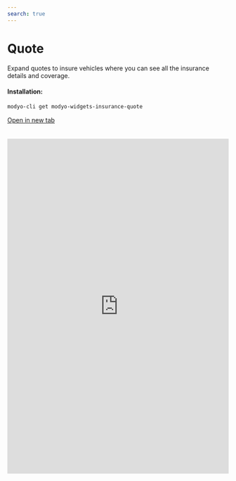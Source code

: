 ```yaml
---
search: true
---
```


# Quote

Expand quotes to insure vehicles where you can see all the insurance details and coverage.

#### Installation:

```bash
modyo-cli get modyo-widgets-insurance-quote
```

[Open in new tab](https://widgets.modyo.com/insurance/retail/quote)

<iframe id="widgetFrame" src="https://widgets.modyo.com/insurance/retail/quote" width="100%" frameBorder="0" style="min-height:762px;overflow:auto;margin-top:20px;"/>

| Features | Description |
| ------------- | ----------- |
| Overview of the vehicle | View where vehicle data such as brand, make, model, and year are filled in. |
| Personal Summary | View to fill out the information for which you are applying for insurance. The following data is requested by default: First Name, Surname, RUT, Date of Birth, Gender, Email, Telephone Number. |
| Overview of insurance | View of the insurance that meets the specifications of the car. Clicking <b> View details and coverage </b> opens a side window where you can see the insurance coverage in detail. Clicking <b> Buy </b> will take you to the insurance application screen.|
| Insurance Application | This screen asks for the details of the vehicle to be insured and the owner such as the serial number of the engine, address, emergency contacts, etc. | 

<script>

  export default {
    mounted() {

      function setIframeHeightCO(id, ht) {
          var ifrm = document.getElementById(id);
          if(ifrm) {
            ifrm.style.height = ht + 4 + "px";
          }
      }
      // iframed document sends its height using postMessage
      function handleDocHeightMsg(e) {
          // check origin
          if ( e.origin === 'https://widgets.modyo.com' ) {
              // parse data
              var data = JSON.parse( e.data );

              console.log('data:', data)
              // check data object
              if ( data['docHeight'] ) {
                  setIframeHeightCO( 'widgetFrame', data['docHeight'] );
              } else {
                  setIframeHeightCO( 'widgetFrame', 700 );
              }
          }
      }

      // assign message handler
      if ( window.addEventListener ) {
          window.addEventListener('message', handleDocHeightMsg, false);
      }
    }
  }
 </script>